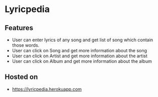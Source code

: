 # Lyricpedia

## Features
- User can enter lyrics of any song and get list of song which contain those words.
- User can click on Song and get more information about the song
- User can click on Artist and get more information about the artist
- User can click on Album and get more information about the album

## Hosted on
- https://lyricpedia.herokuapp.com